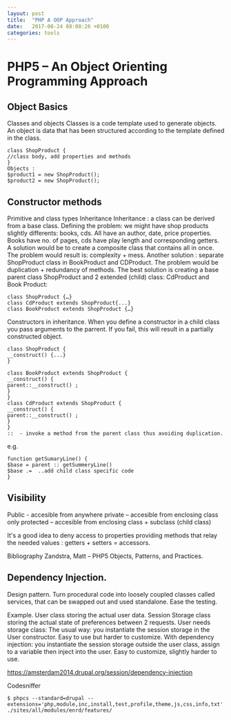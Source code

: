 ```yaml
---
layout: post
title:  "PHP A OOP Approach"
date:   2017-08-24 08:08:26 +0100
categories: tools
---
```



# PHP5 – An Object Orienting Programming Approach

## Object Basics

Classes and objects
Classes is a code template used to generate objects. An object is data that has been structured according to the template defined in the class.
```
class ShopProduct {
//class body, add properties and methods
}
Objects :
$product1 = new ShopProduct();
$product2 = new ShopProduct();
```

## Constructor methods 
Primitive and class types
Inheritance
Inheritance : a class can be derived from a base class.
Defining the problem: we might have shop products slightly differents: books, cds. All have an author, date, price properties. Books have  no. of pages, cds have play length and corresponding getters. 
A solution would be to create a composite class that contains all in once. The problem would result is: complexity + mess. Another solution : separate ShopProduct class in BookProduct and CDProduct. The problem would be duplication + redundancy of methods.
The best solution is creating a base parent class ShopProduct and 2 extended (child) class: CdProduct and Book Product:

```
class ShopProduct {…}
class CdProduct extends ShopProduct{...}
class BookProduct extends ShopProduct {…}
```
Constructors in inheritance. 
When you define a constructor in a child class you pass arguments to the parrent. If you fail, this will result in a partially constructed object.

```
class ShopProduct {
__construct() {...}
}

class BookProduct extends ShopProduct {
__construct() {
parent::__construct() ;
}
}
class CdProduct extends ShopProduct {
__construct() {
parent::__construct() ;
}
}
::  - invoke a method from the parent class thus avoiding duplication.
```
e.g.
```
function getSumaryLine() {
$base = parent :: getSummeryLine()
$base .=  ..add child class specific code
}
```

## Visibility
Public  - accesible from anywhere
private – accesible from enclosing class only
protected – accesible from enclosing class + subclass (child class)

It's a good idea to deny access to properties providing methods that relay the needed values : getters + setters = accessors.

Bibliography 
Zandstra, Matt – PHP5 Objects, Patterns, and Practices.

Dependency Injection.
-------------------------------------------------------------------------------------------------
Design pattern. Turn procedural code into loosely coupled classes called services, that can be swapped out and used standalone.
Ease the testing.

Example.
User class storing the actual user data. Session Storage class storing the actual state of preferences between 2 requests.
User needs storage class: The usual way: you instantiate the session storage in the User constructor. Easy to use but harder to customize.
With dependency injection: you instantiate the session storage outside the user class, assign to a variable then inject into the user. Easy to customize, slightly harder to use.

https://amsterdam2014.drupal.org/session/dependency-injection




Codesniffer

```
$ phpcs --standard=drupal --extensions='php,module,inc,install,test,profile,theme,js,css,info,txt' ./sites/all/modules/enrd/features/
```
